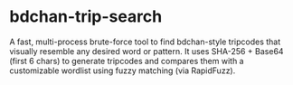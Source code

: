 # bdchan-trip-search
A fast, multi-process brute-force tool to find bdchan-style tripcodes that visually resemble any desired word or pattern. It uses SHA-256 + Base64 (first 6 chars) to generate tripcodes and compares them with a customizable wordlist using fuzzy matching (via RapidFuzz).
